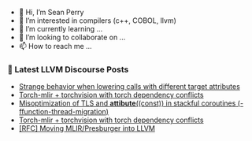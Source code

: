 - 👋 Hi, I’m Sean Perry
- 👀 I’m interested in compilers (c++, COBOL, llvm)
- 🌱 I’m currently learning ...
- 💞️ I’m looking to collaborate on ...
- 📫 How to reach me ...

<!---
s66perry/s66perry is a ✨ special ✨ repository because its `README.md` (this file) appears on your GitHub profile.
You can click the Preview link to take a look at your changes.
--->
### 📕 Latest LLVM Discourse Posts

<!-- DISCOURSE-LLVM:START -->
- [Strange behavior when lowering calls with different target attributes](https://discourse.llvm.org/t/strange-behavior-when-lowering-calls-with-different-target-attributes/80085#post_1)
- [Torch-mlir + torchvision with torch dependency conflicts](https://discourse.llvm.org/t/torch-mlir-torchvision-with-torch-dependency-conflicts/80069#post_4)
- [Misoptimization of TLS and __attibute__&lpar;&lpar;const&rpar;&rpar; in stackful coroutines &lpar;-ffunction-thread-migration&rpar;](https://discourse.llvm.org/t/misoptimization-of-tls-and-attibute-const-in-stackful-coroutines-ffunction-thread-migration/80081#post_5)
- [Torch-mlir + torchvision with torch dependency conflicts](https://discourse.llvm.org/t/torch-mlir-torchvision-with-torch-dependency-conflicts/80069#post_3)
- [[RFC] Moving MLIR/Presburger into LLVM](https://discourse.llvm.org/t/rfc-moving-mlir-presburger-into-llvm/79399?page=2#post_21)
<!-- DISCOURSE-LLVM:END -->
